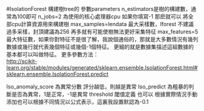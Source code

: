 #IsolationForest
構建樹tree的 參數parameters n_estimators是樹的構建數，通常為100即可 n_jobs=2 為使用的核心處理器cpu 如果你填寫-1 那麽就可以 將全部cpu計算資源用來構建樹 max_samples=lendata 最大采樣數，Iforest 不建議過多采樣，封頂建議為256 再多就有可能使樹無法更好采集特征 max_features=5 最大特征數，如果你對特征不是很了解，我說個通俗的，那就是大多數情況有幾列數據或幾行就代表幾個特征或幾個-1個特征。 更細的就是數據集描述這組數據的基本都可以叫做特征。 更多參數方法：<br>
http://scikit-learn.org/stable/modules/generated/sklearn.ensemble.IsolationForest.html#sklearn.ensemble.IsolationForest.predict

Iso_anomaly_score 為異常分數 評分越低，則越是異常 Iso_predict 為粗暴的判斷是否為異常，1是正常，-1是異常 threshold 閾值定義 也可以 根據實際情況手動添加也可以根據不同情況以公式表示，這裏我設置默認為-0.1
